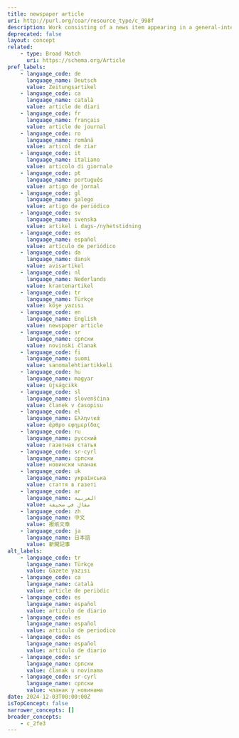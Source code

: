 ```yaml
---
title: newspaper article
uri: http://purl.org/coar/resource_type/c_998f
description: Work consisting of a news item appearing in a general-interest newspaper or other general news periodical, containing information of current and timely interest in a field. (Adapted from http://www.reference.md/files/D018/mD018431.html )
deprecated: false
layout: concept
related:
    - type: Broad Match
      uri: https://schema.org/Article
pref_labels:
    - language_code: de
      language_name: Deutsch
      value: Zeitungsartikel
    - language_code: ca
      language_name: català
      value: article de diari
    - language_code: fr
      language_name: français
      value: article de journal
    - language_code: ro
      language_name: română
      value: articol de ziar
    - language_code: it
      language_name: italiano
      value: articolo di giornale
    - language_code: pt
      language_name: português
      value: artigo de jornal
    - language_code: gl
      language_name: galego
      value: artigo de periódico
    - language_code: sv
      language_name: svenska
      value: artikel i dags-/nyhetstidning
    - language_code: es
      language_name: español
      value: artículo de periódico
    - language_code: da
      language_name: dansk
      value: avisartikel
    - language_code: nl
      language_name: Nederlands
      value: krantenartikel
    - language_code: tr
      language_name: Türkçe
      value: köşe yazısı
    - language_code: en
      language_name: English
      value: newspaper article
    - language_code: sr
      language_name: српски
      value: novinski članak
    - language_code: fi
      language_name: suomi
      value: sanomalehtiartikkeli
    - language_code: hu
      language_name: magyar
      value: újságcikk
    - language_code: sl
      language_name: slovenščina
      value: članek v časopisu
    - language_code: el
      language_name: Ελληνικά
      value: άρθρο εφημερίδας
    - language_code: ru
      language_name: русский
      value: газетная статья
    - language_code: sr-cyrl
      language_name: српски
      value: новински чланак
    - language_code: uk
      language_name: українська
      value: стаття в газеті
    - language_code: ar
      language_name: العربية
      value: مقال في صحيفة
    - language_code: zh
      language_name: 中文
      value: 报纸文章
    - language_code: ja
      language_name: 日本語
      value: 新聞記事
alt_labels:
    - language_code: tr
      language_name: Türkçe
      value: Gazete yazısı
    - language_code: ca
      language_name: català
      value: article de periòdic
    - language_code: es
      language_name: español
      value: articulo de diario
    - language_code: es
      language_name: español
      value: articulo de periodico
    - language_code: es
      language_name: español
      value: artículo de diario
    - language_code: sr
      language_name: српски
      value: članak u novinama
    - language_code: sr-cyrl
      language_name: српски
      value: чланак у новинама
date: 2024-12-03T00:00:00Z
isTopConcept: false
narrower_concepts: []
broader_concepts:
    - c_2fe3
---
```


